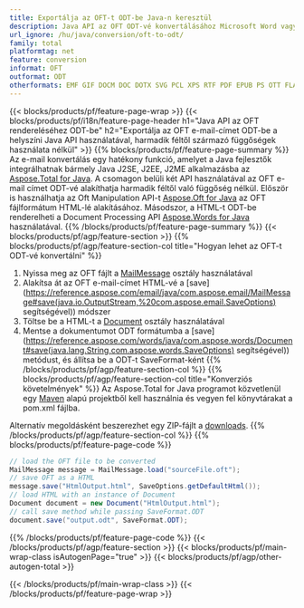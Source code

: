 ```yaml
---
title: Exportálja az OFT-t ODT-be Java-n keresztül
description: Java API az OFT ODT-vé konvertálásához Microsoft Word vagy Outlook használata nélkül
url_ignore: /hu/java/conversion/oft-to-odt/
family: total
platformtag: net
feature: conversion
informat: OFT
outformat: ODT
otherformats: EMF GIF DOCM DOC DOTX SVG PCL XPS RTF PDF EPUB PS OTT FLATOPC PNG MD WORDML TIFF JPEG TEXT DOTM DOT DOCX ODT
---
```

{{< blocks/products/pf/feature-page-wrap >}}
{{< blocks/products/pf/i18n/feature-page-header h1="Java API az OFT rendereléséhez ODT-be" h2="Exportálja az OFT e-mail-címet ODT-be a helyszíni Java API használatával, harmadik féltől származó függőségek használata nélkül" >}}
{{% blocks/products/pf/feature-page-summary %}}
Az e-mail konvertálás egy hatékony funkció, amelyet a Java fejlesztők integrálhatnak bármely Java J2SE, J2EE, J2ME alkalmazásba az [Aspose.Total for Java](https://products.aspose.com/total/java/). A csomagon belüli két API használatával az OFT e-mail címet ODT-vé alakíthatja harmadik féltől való függőség nélkül. Először is használhatja az Oft Manipulation API-t [Aspose.Oft for Java](https://products.aspose.com/email/java/) az OFT fájlformátum HTML-lé alakításához. Másodszor, a HTML-t ODT-be renderelheti a Document Processing API [Aspose.Words for Java](https://products.aspose.com/words/java/) használatával.
{{% /blocks/products/pf/feature-page-summary  %}}
{{< blocks/products/pf/agp/feature-section >}}
{{% blocks/products/pf/agp/feature-section-col title="Hogyan lehet az OFT-t ODT-vé konvertálni" %}}
1. Nyissa meg az OFT fájlt a [MailMessage](https://reference.aspose.com/email/java/com.aspose.email/mailmessage) osztály használatával
2. Alakítsa át az OFT e-mail-címet HTML-vé a [save](https://reference.aspose.com/email/java/com.aspose.email/MailMessage#save(java.io.OutputStream,%20com.aspose.email.SaveOptions) segítségével)) módszer
3. Töltse be a HTML-t a [Document](https://reference.aspose.com/words/java/com.aspose.words/Document) osztály használatával
4. Mentse a dokumentumot ODT formátumba a [save](https://reference.aspose.com/words/java/com.aspose.words/Document#save(java.lang.String,com.aspose.words.SaveOptions) segítségével)) metódust, és állítsa be a ODT-t SaveFormat-ként
{{% /blocks/products/pf/agp/feature-section-col %}}
{{% blocks/products/pf/agp/feature-section-col title="Konverziós követelmények" %}}
Az Aspose.Total for Java programot közvetlenül egy [Maven](https://releases.aspose.com/total/java/) alapú projektből kell használnia és vegyen fel könyvtárakat a pom.xml fájlba.

Alternatív megoldásként beszerezhet egy ZIP-fájlt a [downloads](https://releases.aspose.com/total/java).
{{% /blocks/products/pf/agp/feature-section-col %}}
{{% blocks/products/pf/feature-page-code %}}
```cs
// load the OFT file to be converted
MailMessage message = MailMessage.load("sourceFile.oft"); 
// save OFT as a HTML 
message.save("HtmlOutput.html", SaveOptions.getDefaultHtml());
// load HTML with an instance of Document
Document document = new Document("HtmlOutput.html");
// call save method while passing SaveFormat.ODT
document.save("output.odt", SaveFormat.ODT);   
```
{{% /blocks/products/pf/feature-page-code %}}
{{< /blocks/products/pf/agp/feature-section >}}
{{< blocks/products/pf/main-wrap-class isAutogenPage="true" >}}
{{< blocks/products/pf/agp/other-autogen-total >}}

{{< /blocks/products/pf/main-wrap-class >}}
{{< /blocks/products/pf/feature-page-wrap >}}